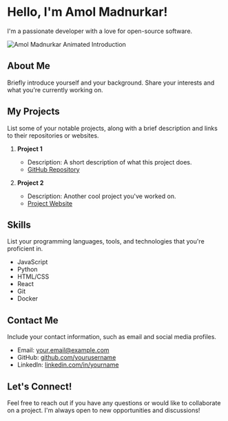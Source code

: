 # Hello, I'm Amol Madnurkar!

I'm a passionate developer with a love for open-source software.

![Amol Madnurkar Animated Introduction](https://media.giphy.com/media/3ohze0KpzkP1xjR4G0/giphy.gif)

## About Me

Briefly introduce yourself and your background. Share your interests and what you're currently working on.

## My Projects

List some of your notable projects, along with a brief description and links to their repositories or websites.

1. **Project 1**
   - Description: A short description of what this project does.
   - [GitHub Repository](https://github.com/yourusername/project1)

2. **Project 2**
   - Description: Another cool project you've worked on.
   - [Project Website](https://www.project2.com)

## Skills

List your programming languages, tools, and technologies that you're proficient in.

- JavaScript
- Python
- HTML/CSS
- React
- Git
- Docker

## Contact Me

Include your contact information, such as email and social media profiles.

- Email: [your.email@example.com](mailto:your.email@example.com)
- GitHub: [github.com/yourusername](https://github.com/yourusername)
- LinkedIn: [linkedin.com/in/yourname](https://www.linkedin.com/in/yourname)

## Let's Connect!

Feel free to reach out if you have any questions or would like to collaborate on a project. I'm always open to new opportunities and discussions!
